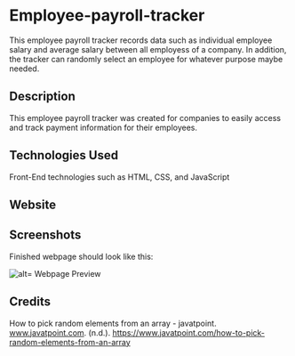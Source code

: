 # Employee-payroll-tracker
This employee payroll tracker records data such as individual employee salary and average salary between all employess of a company. In addition, the tracker can randomly select an employee for whatever purpose maybe needed. 

## Description
This employee payroll tracker was created for companies to easily access and track payment information for their employees.


## Technologies Used
Front-End technologies such as HTML, CSS, and JavaScript

## Website



## Screenshots
Finished webpage should look like this:

![alt= Webpage Preview](.assets/payroll-tracker.png)

## Credits
How to pick random elements from an array - javatpoint. www.javatpoint.com. (n.d.). https://www.javatpoint.com/how-to-pick-random-elements-from-an-array 

